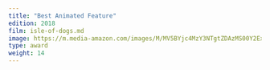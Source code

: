 ```yaml
---
title: "Best Animated Feature"
edition: 2018
film: isle-of-dogs.md
image: https://m.media-amazon.com/images/M/MV5BYjc4MzY3NTgtZDAzMS00Y2ExLWJiZmUtMjAzMWZjOWU0MDc5XkEyXkFqcGc@._V1_FMjpg_UX1024_.jpg
type: award
weight: 14
---
```

